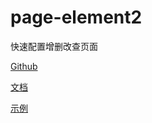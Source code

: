 # page-element2

快速配置增删改查页面


[Github](https://github.com/gonglihai/page-element2)


[文档](https://page-element2.glh.red/)


[示例](https://page-element2-example.glh.red/#/)